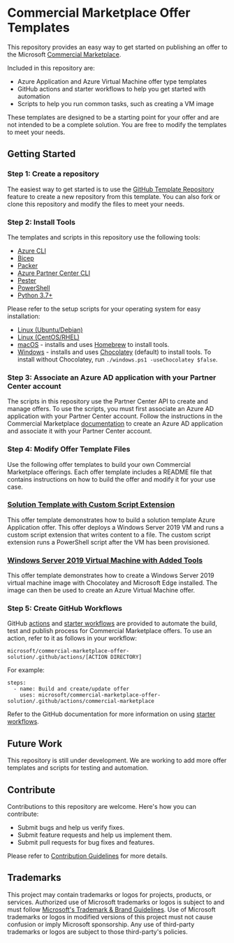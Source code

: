 # Commercial Marketplace Offer Templates
This repository provides an easy way to get started on publishing an offer to the Microsoft [Commercial Marketplace](https://learn.microsoft.com/en-us/azure/marketplace/overview).

Included in this repository are:
- Azure Application and Azure Virtual Machine offer type templates
- GitHub actions and starter workflows to help you get started with automation
- Scripts to help you run common tasks, such as creating a VM image

These templates are designed to be a starting point for your offer and are not intended to be a complete solution. You are free to modify the templates to meet your needs.

## Getting Started

### Step 1: Create a repository
The easiest way to get started is to use the [GitHub Template Repository](https://help.github.com/en/github/creating-cloning-and-archiving-repositories/creating-a-repository-from-a-template) feature to create a new repository from this template. You can also fork or clone this repository and modify the files to meet your needs.

### Step 2: Install Tools

The templates and scripts in this repository use the following tools:
- [Azure CLI](https://docs.microsoft.com/en-us/cli/azure/install-azure-cli?view=azure-cli-latest)
- [Bicep](https://docs.microsoft.com/en-us/azure/azure-resource-manager/bicep/install#azure-cli)
- [Packer](https://www.packer.io/downloads)
- [Azure Partner Center CLI](https://github.com/microsoft/az-partner-center-cli)
- [Pester](https://pester.dev/docs/introduction/installation)
- [PowerShell](https://docs.microsoft.com/en-us/powershell/scripting/install/installing-powershell)
- [Python 3.7+](https://www.python.org/downloads/)

Please refer to the setup scripts for your operating system for easy installation:
- [Linux (Ubuntu/Debian)](setup/linux_ubuntu_debian.sh)
- [Linux (CentOS/RHEL)](setup/linux_centos_rhel.sh)
- [macOS](setup/macos.sh) - installs and uses [Homebrew](https://brew.sh/) to install tools.
- [Windows](setup/windows.ps1) - installs and uses [Chocolatey](https://chocolatey.org/) (default) to install tools. To install without Chocolatey, run `./windows.ps1 -useChocolatey $false`.

### Step 3: Associate an Azure AD application with your Partner Center account

The scripts in this repository use the Partner Center API to create and manage offers. To use the scripts, you must first associate an Azure AD application with your Partner Center account. Follow the instructions in the Commercial Marketplace [documentation](https://learn.microsoft.com/en-us/azure/marketplace/submission-api-onboard) to create an Azure AD application and associate it with your Partner Center account.

### Step 4: Modify Offer Template Files

Use the following offer templates to build your own Commercial Marketplace offerings. Each offer template includes a README file that contains instructions on how to build the offer and modify it for your use case.

### [Solution Template with Custom Script Extension](marketplace/application/base-image-vm/README.md)

This offer template demonstrates how to build a solution template Azure Application offer. This offer deploys a Windows Server 2019 VM and runs a custom script extension that writes content to a file. The custom script extension runs a PowerShell script after the VM has been provisioned.

### [Windows Server 2019 Virtual Machine with Added Tools](marketplace/virtual-machine/basic-windows-vm/README.md)

This offer template demonstrates how to create a Windows Server 2019 virtual machine image with Chocolatey and Microsoft Edge installed. The image can then be used to create an Azure Virtual Machine offer.

### Step 5: Create GitHub Workflows

GitHub [actions](.github/actions/) and [starter workflows](workflow-templates/) are provided to automate the build, test and publish process for Commercial Marketplace offers. To use an action, refer to it as follows in your workflow:
```
microsoft/commercial-marketplace-offer-solution/.github/actions/[ACTION DIRECTORY]
```
For example:
```
steps:
  - name: Build and create/update offer
    uses: microsoft/commercial-marketplace-offer-solution/.github/actions/commercial-marketplace
```
Refer to the GitHub documentation for more information on using [starter workflows](https://docs.github.com/en/actions/using-workflows/using-starter-workflows).

## Future Work
This repository is still under development. We are working to add more offer templates and scripts for testing and automation.

## Contribute
Contributions to this repository are welcome. Here's how you can contribute:
- Submit bugs and help us verify fixes.
- Submit feature requests and help us implement them.
- Submit pull requests for bug fixes and features.

Please refer to [Contribution Guidelines](CONTRIBUTING.md) for more details.

## Trademarks

This project may contain trademarks or logos for projects, products, or services. Authorized use of Microsoft trademarks or logos is subject to and must follow [Microsoft's Trademark & Brand Guidelines](https://www.microsoft.com/en-us/legal/intellectualproperty/trademarks/usage/general). Use of Microsoft trademarks or logos in modified versions of this project must not cause confusion or imply Microsoft sponsorship. Any use of third-party trademarks or logos are subject to those third-party's policies.
